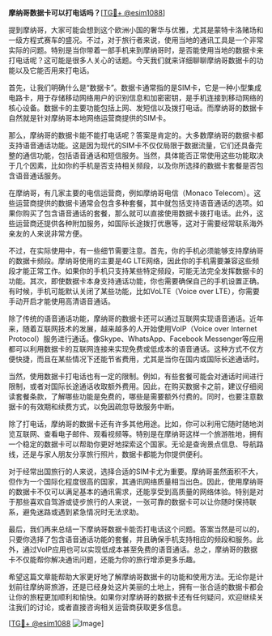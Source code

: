 **摩纳哥数据卡可以打电话吗？**[[TG💪+ @esim1088](https://t.me/s/esim1088)]

提到摩纳哥，大家可能会想到这个欧洲小国的奢华与优雅，尤其是蒙特卡洛赌场和一级方程式赛车的盛况。不过，对于旅行者来说，使用当地的通讯工具是一个非常实际的问题。特别是当你带着一部手机来到摩纳哥时，是否能使用当地的数据卡来打电话呢？这可能是很多人关心的话题。今天我们就来详细聊聊摩纳哥数据卡的功能以及它能否用来打电话。

首先，让我们明确什么是“数据卡”。数据卡通常指的是SIM卡，它是一种小型集成电路卡，用于存储移动网络用户的识别信息和加密密钥，是手机连接到移动网络的核心设备。数据卡的主要功能包括上网、发短信以及拨打电话。而摩纳哥的数据卡自然就是针对摩纳哥本地网络运营商提供的SIM卡。

那么，摩纳哥的数据卡能不能打电话呢？答案是肯定的。大多数摩纳哥的数据卡都支持语音通话功能。这是因为现代的SIM卡不仅仅局限于数据流量，它们还具备完整的通信功能，包括语音通话和短信服务。当然，具体能否正常使用这些功能取决于几个因素，比如你的手机是否支持相关频段，以及你所选择的数据卡套餐是否包含语音通话服务。

在摩纳哥，有几家主要的电信运营商，例如摩纳哥电信（Monaco Telecom）。这些运营商提供的数据卡通常会包含多种套餐，其中就包括支持语音通话的选项。如果你购买了包含语音通话的套餐，那么就可以直接使用数据卡拨打电话。此外，这些运营商还提供各种附加服务，如国际长途拨打优惠等，这对于需要经常联系海外亲友的人来说非常方便。

不过，在实际使用中，有一些细节需要注意。首先，你的手机必须能够支持摩纳哥的数据卡频段。摩纳哥使用的主要是4G LTE网络，因此你的手机需要兼容这些频段才能正常工作。如果你的手机只支持某些特定频段，可能无法完全发挥数据卡的功能。其次，即使数据卡本身支持通话功能，你也需要确保自己的手机设置正确。有时候，手机可能默认关闭了某些功能，比如VoLTE（Voice over LTE），你需要手动开启才能使用高清语音通话。

除了传统的语音通话功能，摩纳哥的数据卡还可以通过互联网实现语音通话。近年来，随着互联网技术的发展，越来越多的人开始使用VoIP（Voice over Internet Protocol）服务进行通话。像Skype、WhatsApp、Facebook Messenger等应用都可以利用数据卡的互联网连接来实现免费或低成本的语音通话。这种方式不仅方便快捷，而且在某些情况下还能节省费用，尤其是当你在国内或国际长途通话时。

当然，使用数据卡打电话也有一定的限制。例如，有些套餐可能会对通话时间进行限制，或者对国际长途通话收取额外费用。因此，在购买数据卡之前，建议仔细阅读套餐条款，了解哪些功能是免费的，哪些是需要额外付费的。同时，也要注意数据卡的有效期和续费方式，以免因疏忽导致服务中断。

除了打电话，摩纳哥的数据卡还有许多其他用途。比如，你可以利用它随时随地浏览互联网、查看电子邮件、观看视频等。特别是在摩纳哥这样一个旅游胜地，拥有一个稳定的数据卡可以帮助你更好地探索这个国家。无论是查询景点信息、导航路线，还是与家人朋友分享旅行照片，数据卡都能为你提供便利。

对于经常出国旅行的人来说，选择合适的SIM卡尤为重要。摩纳哥虽然面积不大，但作为一个国际化程度很高的国家，其通讯网络质量相当出色。因此，使用摩纳哥的数据卡不仅可以满足基本的通讯需求，还能享受到高质量的网络体验。特别是对于那些喜欢自驾游或徒步旅行的人来说，一张可靠的数据卡可以让你随时保持联系，避免迷路或遇到紧急情况时无法求助。

最后，我们再来总结一下摩纳哥数据卡能否打电话这个问题。答案当然是可以的，只要你选择了包含语音通话功能的套餐，并且确保手机支持相应的频段和服务。此外，通过VoIP应用也可以实现低成本甚至免费的语音通话。总之，摩纳哥的数据卡不仅能帮你解决通讯问题，还能为你的旅行增添更多乐趣。

希望这篇文章能帮助大家更好地了解摩纳哥数据卡的功能和使用方法。无论你是计划前往摩纳哥旅游，还是已经身处这片美丽的土地上，拥有一张合适的数据卡都会让你的旅程更加顺利和愉快。如果你对摩纳哥的数据卡还有任何疑问，欢迎继续关注我们的讨论，或者直接咨询相关运营商获取更多信息。

[[TG💪+ @esim1088](https://t.me/s/esim1088) ![Image](https://i.postimg.cc/4NQfJmqS/Snipaste-2025-05-13-00-14-12.png)]